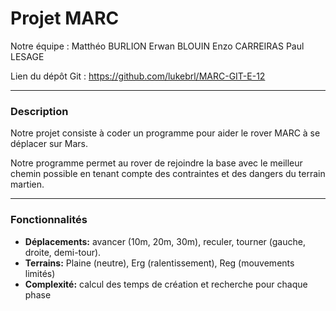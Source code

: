 # Projet MARC

Notre équipe : Matthéo BURLION Erwan BLOUIN Enzo CARREIRAS Paul LESAGE

Lien du dépôt Git : https://github.com/lukebrl/MARC-GIT-E-12
****
### Description

Notre projet consiste à coder un programme pour aider le rover MARC à se déplacer sur Mars.

Notre programme permet au rover de rejoindre la base avec le meilleur chemin 
possible en tenant compte des contraintes et des dangers du terrain martien.
****
### Fonctionnalités
* **Déplacements:** avancer (10m, 20m, 30m), reculer, tourner (gauche, droite, demi-tour).
* **Terrains:** Plaine (neutre), Erg (ralentissement), Reg (mouvements limités)
* **Complexité:** calcul des temps de création et recherche pour chaque phase 
